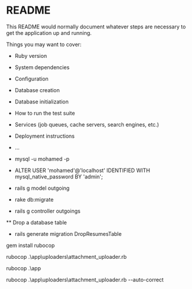 # README

This README would normally document whatever steps are necessary to get the
application up and running.

Things you may want to cover:

* Ruby version

* System dependencies

* Configuration

* Database creation

* Database initialization

* How to run the test suite

* Services (job queues, cache servers, search engines, etc.)

* Deployment instructions

* ...

 * mysql  -u mohamed -p

 * ALTER USER 'mohamed'@'localhost' IDENTIFIED WITH mysql_native_password BY 'admin';

 * rails g model outgoing

 * rake db:migrate

 * rails g controller outgoings


 ** Drop a database table

 * rails generate migration DropResumesTable

 gem install rubocop

 rubocop .\app\uploaders\attachment_uploader.rb

 rubocop .\app

 rubocop .\app\uploaders\attachment_uploader.rb --auto-correct